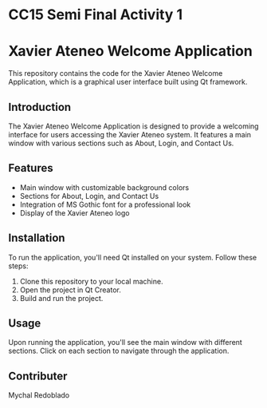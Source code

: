 # CC15 Semi Final Activity 1 

# Xavier Ateneo Welcome Application

This repository contains the code for the Xavier Ateneo Welcome Application, which is a graphical user interface built using Qt framework.

## Introduction

The Xavier Ateneo Welcome Application is designed to provide a welcoming interface for users accessing the Xavier Ateneo system. It features a main window with various sections such as About, Login, and Contact Us.

## Features

- Main window with customizable background colors
- Sections for About, Login, and Contact Us
- Integration of MS Gothic font for a professional look
- Display of the Xavier Ateneo logo

## Installation

To run the application, you'll need Qt installed on your system. Follow these steps:

1. Clone this repository to your local machine.
2. Open the project in Qt Creator.
3. Build and run the project.

## Usage

Upon running the application, you'll see the main window with different sections. Click on each section to navigate through the application.

## Contributer

Mychal Redoblado
